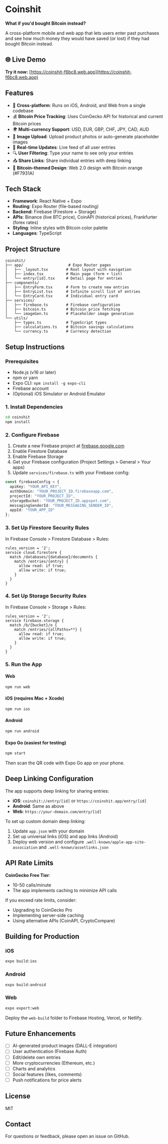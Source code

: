# Coinshit

**What if you'd bought Bitcoin instead?**

A cross-platform mobile and web app that lets users enter past purchases and see how much money they would have saved (or lost) if they had bought Bitcoin instead.

## 🌐 Live Demo

**Try it now:** [https://coinshit-f6bc8.web.app](https://coinshit-f6bc8.web.app)

## Features

- 📱 **Cross-platform**: Runs on iOS, Android, and Web from a single codebase
- 💰 **Bitcoin Price Tracking**: Uses CoinGecko API for historical and current Bitcoin prices
- 🌍 **Multi-currency Support**: USD, EUR, GBP, CHF, JPY, CAD, AUD
- 📸 **Image Upload**: Upload product photos or auto-generate placeholder images
- 🔄 **Real-time Updates**: Live feed of all user entries
- 🔍 **User Filtering**: Type your name to see only your entries
- 📤 **Share Links**: Share individual entries with deep linking
- 🎨 **Bitcoin-themed Design**: Web 2.0 design with Bitcoin orange (#F7931A)

## Tech Stack

- **Framework**: React Native + Expo
- **Routing**: Expo Router (file-based routing)
- **Backend**: Firebase (Firestore + Storage)
- **APIs**: Binance (live BTC price), CoinAPI (historical prices), Frankfurter (forex rates)
- **Styling**: Inline styles with Bitcoin color palette
- **Languages**: TypeScript

## Project Structure

```
coinshit/
├── app/                    # Expo Router pages
│   ├── _layout.tsx        # Root layout with navigation
│   ├── index.tsx          # Main page (form + list)
│   └── entry/[id].tsx     # Detail page for entries
├── components/
│   ├── EntryForm.tsx      # Form to create new entries
│   ├── EntryList.tsx      # Infinite scroll list of entries
│   └── EntryCard.tsx      # Individual entry card
├── services/
│   ├── firebase.ts        # Firebase configuration
│   ├── bitcoin.ts         # Bitcoin price fetching
│   └── imageGen.ts        # Placeholder image generation
└── utils/
    ├── types.ts           # TypeScript types
    ├── calculations.ts    # Bitcoin savings calculations
    └── currency.ts        # Currency detection
```

## Setup Instructions

### Prerequisites

- Node.js (v16 or later)
- npm or yarn
- Expo CLI: `npm install -g expo-cli`
- Firebase account
- (Optional) iOS Simulator or Android Emulator

### 1. Install Dependencies

```bash
cd coinshit
npm install
```

### 2. Configure Firebase

1. Create a new Firebase project at [firebase.google.com](https://firebase.google.com)
2. Enable Firestore Database
3. Enable Firebase Storage
4. Get your Firebase configuration (Project Settings > General > Your apps)
5. Update `services/firebase.ts` with your Firebase config:

```typescript
const firebaseConfig = {
  apiKey: "YOUR_API_KEY",
  authDomain: "YOUR_PROJECT_ID.firebaseapp.com",
  projectId: "YOUR_PROJECT_ID",
  storageBucket: "YOUR_PROJECT_ID.appspot.com",
  messagingSenderId: "YOUR_MESSAGING_SENDER_ID",
  appId: "YOUR_APP_ID"
};
```

### 3. Set Up Firestore Security Rules

In Firebase Console > Firestore Database > Rules:

```
rules_version = '2';
service cloud.firestore {
  match /databases/{database}/documents {
    match /entries/{entry} {
      allow read: if true;
      allow write: if true;
    }
  }
}
```

### 4. Set Up Storage Security Rules

In Firebase Console > Storage > Rules:

```
rules_version = '2';
service firebase.storage {
  match /b/{bucket}/o {
    match /entries/{allPaths=**} {
      allow read: if true;
      allow write: if true;
    }
  }
}
```

### 5. Run the App

#### Web
```bash
npm run web
```

#### iOS (requires Mac + Xcode)
```bash
npm run ios
```

#### Android
```bash
npm run android
```

#### Expo Go (easiest for testing)
```bash
npm start
```
Then scan the QR code with Expo Go app on your phone.

## Deep Linking Configuration

The app supports deep linking for sharing entries:

- **iOS**: `coinshit://entry/[id]` or `https://coinshit.app/entry/[id]`
- **Android**: Same as above
- **Web**: `https://your-domain.com/entry/[id]`

To set up custom domain deep linking:
1. Update `app.json` with your domain
2. Set up universal links (iOS) and app links (Android)
3. Deploy web version and configure `.well-known/apple-app-site-association` and `.well-known/assetlinks.json`

## API Rate Limits

**CoinGecko Free Tier**:
- 10-50 calls/minute
- The app implements caching to minimize API calls

If you exceed rate limits, consider:
- Upgrading to CoinGecko Pro
- Implementing server-side caching
- Using alternative APIs (CoinAPI, CryptoCompare)

## Building for Production

### iOS
```bash
expo build:ios
```

### Android
```bash
expo build:android
```

### Web
```bash
expo export:web
```
Deploy the `web-build` folder to Firebase Hosting, Vercel, or Netlify.

## Future Enhancements

- [ ] AI-generated product images (DALL-E integration)
- [ ] User authentication (Firebase Auth)
- [ ] Edit/delete own entries
- [ ] More cryptocurrencies (Ethereum, etc.)
- [ ] Charts and analytics
- [ ] Social features (likes, comments)
- [ ] Push notifications for price alerts

## License

MIT

## Contact

For questions or feedback, please open an issue on GitHub.

